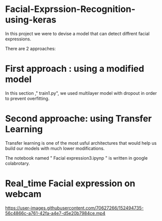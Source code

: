 # Facial-Exprssion-Recognition-using-keras


In this project we were to devise a model that can detect diffrent facial expressions.

There are 2 approaches:

# First approach : using a modified model
In this section ," train1.py", we used multilayer model with dropout in order to prevent overfitting.


# Second approache: using Transfer Learning

Transfer learning is one of the most usful architectures that would help us build our models with much lower modifications.

The notebook named " Facial expression3.ipynp "  is written in google colabrotary.

# Real_time Facial expression on webcam

https://user-images.githubusercontent.com/70627266/152494735-56c4866c-a761-42fa-a4e7-d5e20b7984ce.mp4


